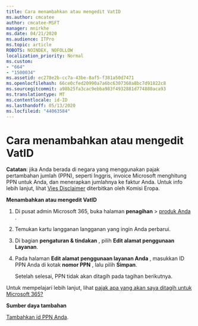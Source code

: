 ```yaml
---
title: Cara menambahkan atau mengedit VatID
ms.author: cmcatee
author: cmcatee-MSFT
manager: mnirkhe
ms.date: 04/21/2020
ms.audience: ITPro
ms.topic: article
ROBOTS: NOINDEX, NOFOLLOW
localization_priority: Normal
ms.custom:
- "664"
- "1500034"
ms.assetid: ec278e2b-cc7a-43be-8af5-f381a50d7471
ms.openlocfilehash: 66ce0cfed20990a7a6bc6307360a8bc7d91822c8
ms.sourcegitcommit: a98b25fa3cac9ebba983f4932881d774880aca93
ms.translationtype: MT
ms.contentlocale: id-ID
ms.lasthandoff: 05/13/2020
ms.locfileid: "44063584"
---
```

# <a name="how-to-add-or-edit-a-vatid"></a>Cara menambahkan atau mengedit VatID

**Catatan**: jika Anda berada di negara yang menggunakan pajak pertambahan jumlah (PPN), seperti Inggris, invoice Microsoft menghitung PPN untuk Anda, dan menerapkan jumlahnya ke faktur Anda. Untuk info lebih lanjut, lihat [Vies Disclaimer](https://go.microsoft.com/fwlink/p/?LinkID=841741) diterbitkan oleh Komisi Eropa.

**Menambahkan atau mengedit VatID**

1. Di pusat admin Microsoft 365, buka halaman **penagihan** \> [produk Anda](https://go.microsoft.com/fwlink/p/?linkid=842054) .

2. Temukan kartu langganan langganan yang ingin Anda perbarui.

3. Di bagian **pengaturan & tindakan** , pilih **Edit alamat penggunaan Layanan**.

4. Pada halaman **Edit alamat penggunaan layanan Anda** , masukkan ID PPN Anda di kotak **nomor PPN** , lalu pilih **Simpan**.

    Setelah selesai, PPN tidak akan ditagih pada tagihan berikutnya.

Untuk mempelajari lebih lanjut, lihat [pajak apa yang akan saya ditagih untuk Microsoft 365?](https://docs.microsoft.com/office365/admin/subscriptions-and-billing/what-tax-will-i-be-charged)

**Sumber daya tambahan**

[Tambahkan id PPN Anda](https://docs.microsoft.com/office365/admin/subscriptions-and-billing/what-tax-will-i-be-charged?view=o365-worldwide#add-your-vat-id-eu-countries-only).